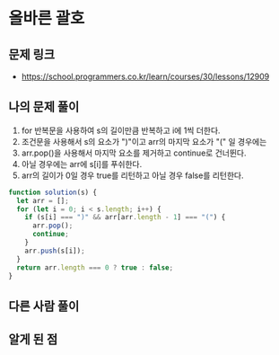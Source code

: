 # 올바른 괄호

## 문제 링크

- https://school.programmers.co.kr/learn/courses/30/lessons/12909

## 나의 문제 풀이

1. for 반복문을 사용하여 s의 길이만큼 반복하고 i에 1씩 더한다.
2. 조건문을 사용해서 s의 요소가 ")"이고 arr의 마지막 요소가 "(" 일 경우에는
3. arr.pop()을 사용해서 마지막 요소를 제거하고 continue로 건너뛴다.
4. 아닐 경우에는 arr에 s[i]를 푸쉬한다.
5. arr의 길이가 0일 경우 true를 리턴하고 아닐 경우 false를 리턴한다.

```js
function solution(s) {
  let arr = [];
  for (let i = 0; i < s.length; i++) {
    if (s[i] === ")" && arr[arr.length - 1] === "(") {
      arr.pop();
      continue;
    }
    arr.push(s[i]);
  }
  return arr.length === 0 ? true : false;
}
```

## 다른 사람 풀이

## 알게 된 점
